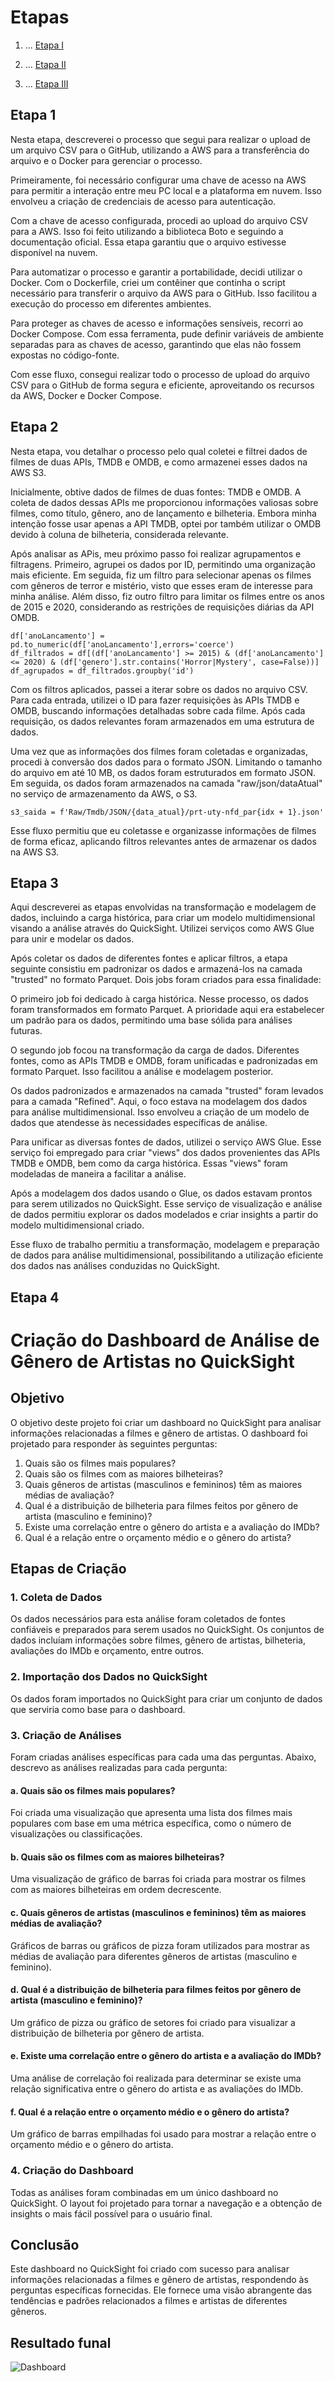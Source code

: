 # Etapas

1. ...
[Etapa I](Etapa1)

1. ...
[Etapa II](Etapa2)

1. ...
[Etapa III](Etapa3)


## Etapa 1

Nesta etapa, descreverei o processo que segui para realizar o upload de um arquivo CSV para o GitHub, utilizando a AWS para a transferência do arquivo e o Docker para gerenciar o processo.

Primeiramente, foi necessário configurar uma chave de acesso na AWS para permitir a interação entre meu PC local e a plataforma em nuvem. Isso envolveu a criação de credenciais de acesso para autenticação.

Com a chave de acesso configurada, procedi ao upload do arquivo CSV para a AWS. Isso foi feito utilizando a biblioteca Boto e seguindo a documentação oficial. Essa etapa garantiu que o arquivo estivesse disponível na nuvem.

Para automatizar o processo e garantir a portabilidade, decidi utilizar o Docker. Com o Dockerfile, criei um contêiner que continha o script necessário para transferir o arquivo da AWS para o GitHub. Isso facilitou a execução do processo em diferentes ambientes.

Para proteger as chaves de acesso e informações sensíveis, recorri ao Docker Compose. Com essa ferramenta, pude definir variáveis de ambiente separadas para as chaves de acesso, garantindo que elas não fossem expostas no código-fonte.

Com esse fluxo, consegui realizar todo o processo de upload do arquivo CSV para o GitHub de forma segura e eficiente, aproveitando os recursos da AWS, Docker e Docker Compose.

## Etapa 2

Nesta etapa, vou detalhar o processo pelo qual coletei e filtrei dados de filmes de duas APIs, TMDB e OMDB, e como armazenei esses dados na AWS S3.

Inicialmente, obtive dados de filmes de duas fontes: TMDB e OMDB. A coleta de dados dessas APIs me proporcionou informações valiosas sobre filmes, como título, gênero, ano de lançamento e bilheteria. Embora minha intenção fosse usar apenas a API TMDB, optei por também utilizar o OMDB devido à coluna de bilheteria, considerada relevante.

Após analisar as APis, meu próximo passo foi realizar agrupamentos e filtragens. Primeiro, agrupei os dados por ID, permitindo uma organização mais eficiente. Em seguida, fiz um filtro para selecionar apenas os filmes com gêneros de terror e mistério, visto que esses eram de interesse para minha análise. Além disso, fiz outro filtro para limitar os filmes entre os anos de 2015 e 2020, considerando as restrições de requisições diárias da API OMDB.

```spark
df['anoLancamento'] = pd.to_numeric(df['anoLancamento'],errors='coerce')
df_filtrados = df[(df['anoLancamento'] >= 2015) & (df['anoLancamento'] <= 2020) & (df['genero'].str.contains('Horror|Mystery', case=False))]
df_agrupados = df_filtrados.groupby('id')
```

Com os filtros aplicados, passei a iterar sobre os dados no arquivo CSV. Para cada entrada, utilizei o ID para fazer requisições às APIs TMDB e OMDB, buscando informações detalhadas sobre cada filme. Após cada requisição, os dados relevantes foram armazenados em uma estrutura de dados.

Uma vez que as informações dos filmes foram coletadas e organizadas, procedi à conversão dos dados para o formato JSON. Limitando o tamanho do arquivo em até 10 MB, os dados foram estruturados em formato JSON. Em seguida, os dados foram armazenados na camada "raw/json/dataAtual" no serviço de armazenamento da AWS, o S3.

```
s3_saida = f'Raw/Tmdb/JSON/{data_atual}/prt-uty-nfd_par{idx + 1}.json'

```

Esse fluxo permitiu que eu coletasse e organizasse informações de filmes de forma eficaz, aplicando filtros relevantes antes de armazenar os dados na AWS S3. 

## Etapa 3

Aqui descreverei as etapas envolvidas na transformação e modelagem de dados, incluindo a carga histórica, para criar um modelo multidimensional visando a análise através do QuickSight. Utilizei serviços como AWS Glue para unir e modelar os dados.

Após coletar os dados de diferentes fontes e aplicar filtros, a etapa seguinte consistiu em padronizar os dados e armazená-los na camada "trusted" no formato Parquet. Dois jobs foram criados para essa finalidade:

O primeiro job foi dedicado à carga histórica. Nesse processo, os dados foram transformados em formato Parquet. A prioridade aqui era estabelecer um padrão para os dados, permitindo uma base sólida para análises futuras.

O segundo job focou na transformação da carga de dados. Diferentes fontes, como as APIs TMDB e OMDB, foram unificadas e padronizadas em formato Parquet. Isso facilitou a análise e modelagem posterior.

Os dados padronizados e armazenados na camada "trusted" foram levados para a camada "Refined". Aqui, o foco estava na modelagem dos dados para análise multidimensional. Isso envolveu a criação de um modelo de dados que atendesse às necessidades específicas de análise.

Para unificar as diversas fontes de dados, utilizei o serviço AWS Glue. Esse serviço foi empregado para criar "views" dos dados provenientes das APIs TMDB e OMDB, bem como da carga histórica. Essas "views" foram modeladas de maneira a facilitar a análise.

Após a modelagem dos dados usando o Glue, os dados estavam prontos para serem utilizados no QuickSight. Esse serviço de visualização e análise de dados permitiu explorar os dados modelados e criar insights a partir do modelo multidimensional criado.

Esse fluxo de trabalho permitiu a transformação, modelagem e preparação de dados para análise multidimensional, possibilitando a utilização eficiente dos dados nas análises conduzidas no QuickSight.

## Etapa 4

# Criação do Dashboard de Análise de Gênero de Artistas no QuickSight

## Objetivo
O objetivo deste projeto foi criar um dashboard no QuickSight para analisar informações relacionadas a filmes e gênero de artistas. O dashboard foi projetado para responder às seguintes perguntas:

1. Quais são os filmes mais populares?
2. Quais são os filmes com as maiores bilheteiras?
3. Quais gêneros de artistas (masculinos e femininos) têm as maiores médias de avaliação?
4. Qual é a distribuição de bilheteria para filmes feitos por gênero de artista (masculino e feminino)?
5. Existe uma correlação entre o gênero do artista e a avaliação do IMDb?
6. Qual é a relação entre o orçamento médio e o gênero do artista?

## Etapas de Criação

### 1. Coleta de Dados
Os dados necessários para esta análise foram coletados de fontes confiáveis e preparados para serem usados no QuickSight. Os conjuntos de dados incluíam informações sobre filmes, gênero de artistas, bilheteria, avaliações do IMDb e orçamento, entre outros.

### 2. Importação dos Dados no QuickSight
Os dados foram importados no QuickSight para criar um conjunto de dados que serviria como base para o dashboard.

### 3. Criação de Análises
Foram criadas análises específicas para cada uma das perguntas. Abaixo, descrevo as análises realizadas para cada pergunta:

#### a. Quais são os filmes mais populares?
Foi criada uma visualização que apresenta uma lista dos filmes mais populares com base em uma métrica específica, como o número de visualizações ou classificações.

#### b. Quais são os filmes com as maiores bilheteiras?
Uma visualização de gráfico de barras foi criada para mostrar os filmes com as maiores bilheteiras em ordem decrescente.

#### c. Quais gêneros de artistas (masculinos e femininos) têm as maiores médias de avaliação?
Gráficos de barras ou gráficos de pizza foram utilizados para mostrar as médias de avaliação para diferentes gêneros de artistas (masculino e feminino).

#### d. Qual é a distribuição de bilheteria para filmes feitos por gênero de artista (masculino e feminino)?
Um gráfico de pizza ou gráfico de setores foi criado para visualizar a distribuição de bilheteria por gênero de artista.

#### e. Existe uma correlação entre o gênero do artista e a avaliação do IMDb?
Uma análise de correlação foi realizada para determinar se existe uma relação significativa entre o gênero do artista e as avaliações do IMDb.

#### f. Qual é a relação entre o orçamento médio e o gênero do artista?
Um gráfico de barras empilhadas foi usado para mostrar a relação entre o orçamento médio e o gênero do artista.

### 4. Criação do Dashboard
Todas as análises foram combinadas em um único dashboard no QuickSight. O layout foi projetado para tornar a navegação e a obtenção de insights o mais fácil possível para o usuário final.

## Conclusão
Este dashboard no QuickSight foi criado com sucesso para analisar informações relacionadas a filmes e gênero de artistas, respondendo às perguntas específicas fornecidas. Ele fornece uma visão abrangente das tendências e padrões relacionados a filmes e artistas de diferentes gêneros.

## Resultado funal

![Dashboard](./Final/dash_page-0001.jpg)
